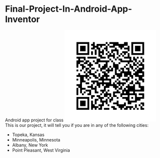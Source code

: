 # Final-Project-In-Android-App-Inventor
Android app project for class
![QR code jpeg](https://github.com/HenryWiersgalla/Final-Project-In-Android-App-Inventor/raw/master/frame.png)
This is our project, it will tell you if you are in any of the following cities:
- Topeka, Kansas
- Minneapolis, Minnesota
- Albany, New York
- Point Pleasant, West Virginia

